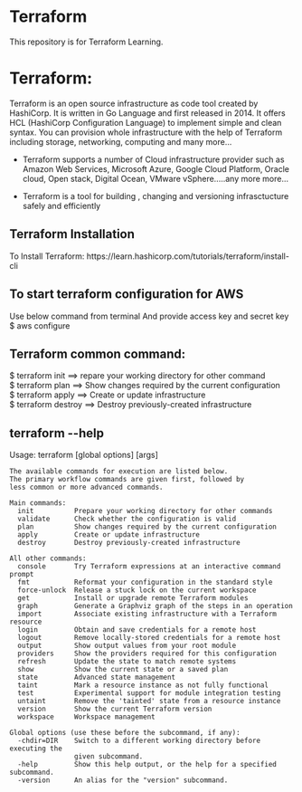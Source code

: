# Terraform
This repository is for Terraform Learning.
<h1>Terraform:</h1>
Terraform is an open source infrastructure as code tool created by HashiCorp. It is written in Go Language and first released in 2014. It offers HCL (HashiCorp Configuration Language) to implement simple and clean syntax. You can provision whole infrastructure with the help of Terraform including storage, networking, computing and many more...

* Terraform supports a number of Cloud infrastructure provider such as Amazon Web Services, Microsoft Azure, Google Cloud Platform, Oracle cloud, Open stack, Digital Ocean, VMware vSphere.....any more more... 

* Terraform is a tool for building , changing and versioning infrasctucture safely and efficiently

<h2> Terraform Installation </h2>
To Install Terraform: https://learn.hashicorp.com/tutorials/terraform/install-cli 

<h2> To start terraform configuration for AWS </h2>
Use below command from terminal And provide access key and secret key
$ aws configure

<h2> Terraform common command: </h2> 
	$ terraform init  ==> repare your working directory for other command <br />
	$ terraform plan ==> Show changes required by the current configuration <br />
	$ terraform apply  ==> Create or update infrastructure <br />
  $ terraform destroy  ==> Destroy previously-created infrastructure <br />
<h2> terraform --help </h2>
		Usage: terraform [global options] <subcommand> [args]
	
	The available commands for execution are listed below.
	The primary workflow commands are given first, followed by
	less common or more advanced commands.
	
	Main commands:
	  init          Prepare your working directory for other commands
	  validate      Check whether the configuration is valid
	  plan          Show changes required by the current configuration
	  apply         Create or update infrastructure
	  destroy       Destroy previously-created infrastructure
	
	All other commands:
	  console       Try Terraform expressions at an interactive command prompt
	  fmt           Reformat your configuration in the standard style
	  force-unlock  Release a stuck lock on the current workspace
	  get           Install or upgrade remote Terraform modules
	  graph         Generate a Graphviz graph of the steps in an operation
	  import        Associate existing infrastructure with a Terraform resource
	  login         Obtain and save credentials for a remote host
	  logout        Remove locally-stored credentials for a remote host
	  output        Show output values from your root module
	  providers     Show the providers required for this configuration
	  refresh       Update the state to match remote systems
	  show          Show the current state or a saved plan
	  state         Advanced state management
	  taint         Mark a resource instance as not fully functional
	  test          Experimental support for module integration testing
	  untaint       Remove the 'tainted' state from a resource instance
	  version       Show the current Terraform version
	  workspace     Workspace management
	
	Global options (use these before the subcommand, if any):
	  -chdir=DIR    Switch to a different working directory before executing the
	                given subcommand.
	  -help         Show this help output, or the help for a specified subcommand.
	  -version      An alias for the "version" subcommand.
